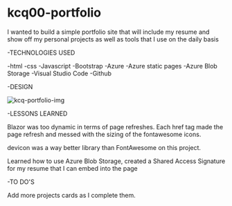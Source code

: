 # kcq00-portfolio

I wanted to build a simple portfolio site that will include my resume and show off my personal projects as well as tools that I use on the daily basis

-TECHNOLOGIES USED

-html
-css
-Javascript
-Bootstrap
-Azure
-Azure static pages
-Azure Blob Storage
-Visual Studio Code
-Github

-DESIGN

![kcq-portfolio-img](https://kcq00allpurpose.blob.core.windows.net/imgkcq00/pagedesign.png?sp=r&st=2024-08-06T07:08:40Z&se=2025-09-01T15:08:40Z&spr=https&sv=2022-11-02&sr=b&sig=8Kiqr4HNFZOp94klWWdOwgf5AKRuaeyGwmtxtx%2Fwwj4%3D)


-LESSONS LEARNED

Blazor was too dynamic in terms of page refreshes. Each href tag made the page refresh and messed with the sizing of the fontawesome icons.

devicon was a way better library than FontAwesome on this project.

Learned how to use Azure Blob Storage, created a Shared Access Signature for my resume that I can embed into the page

-TO DO'S

Add more projects cards as I complete them.
